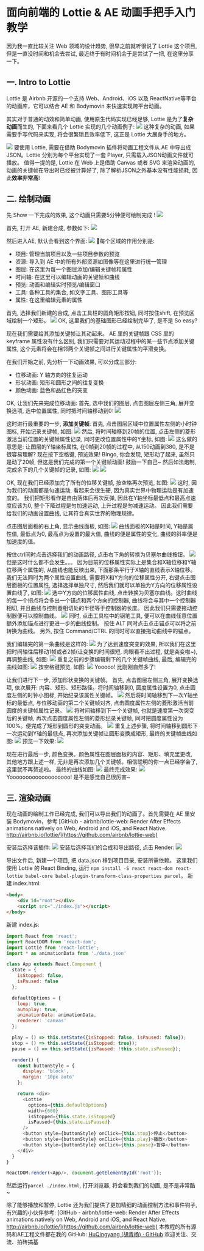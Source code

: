 # 面向前端的 Lottie & AE 动画手把手入门教学
因为我一直比较关注 Web 领域的设计趋势, 很早之前就听很说了 Lottie 这个项目, 但是一直没时间和机会去尝试, 最近终于有时间机会于是尝试了一把, 在这里分享一下。

## 一. Intro to Lottie
Lottie 是 Airbnb 开源的一个支持 Web、Android、iOS 以及 ReactNative等平台的动画库，它可以结合 AE 和 Bodymovin 来快速实现跨平台动画。

其实对于普通的动效和简单动画, 使用原生代码实现已经足够, Lottie 是为了**复杂动画**而生的, 下面来看几个 Lottie 实现的几个动画例子:
![](pic/1%20VYA3Hx-eO7qDCr0ONlIlhQ.gif)
这种复杂的动画, 如果需要手写代码来实现, 将会很繁琐且效率低下, 这正是 Lottie 大展身手的地方。

![](pic/v2-0e4e99fb36b64d2241966fa96deadb51_r.jpg)
要使用 Lottie, 需要在借助 Bodymovin 插件将动画工程文件从 AE 中导出成 JSON。Lottie 分别为每个平台实现了一套 Player, 只需载入JSON动画文件就可播放。
值得一提的是, Lottie 在 Web 上是借助 Canvas 或者 SVG 来渲染动画的,  动画的关键帧在导出时已经被计算好了, 除了解析JSON之外基本没有性能损耗, 因此**效率非常高**!

## 二. 绘制动画
先 Show 一下完成的效果, 这个动画只需要5分钟便可绘制完成 !
![](pic/%E5%90%88%E6%88%90-1.gif)

首先, 打开 AE, 新建合成, 参数如下:
![](pic/DDAF8800-9F4B-4F03-963B-B8619E53A967.png)

然后进入AE, 默认会看到这个界面:
![](pic/B1FBA8BC-41CE-4A61-A20C-5BD60BDEFFD0.png)
每个区域的作用分别是:
* 项目: 管理当前项目以及一些项目参数的预览
* 资源: 导入到 AE 中的所有外部资源如图像等在这里进行统一管理
* 图层: 在这里为每一个图层添加/编辑关键帧和属性
* 时间轴: 在这里可以编辑动画的关键帧和曲线
* 预览: 动画和编辑实时预览/编辑窗口
* 工具: 各种工具的集合, 如文字工具、图形工具等
* 属性: 在这里编辑元素的属性

首先, 选择我们新建的合成, 点击工具栏的圆角矩形按钮, 同时按住shift, 在预览区域绘制一个矩形。 
![](pic/F69D1C99-584D-480E-A702-1C8EE1AE9583.png)
OK, 这里我们的基础图形已经绘制完毕了, 是不是 So easy? 

现在我们需要给其添加关键帧让其动起来。 AE 里的关键帧跟 CSS 里的 keyframe 属性没有什么区别, 我们只需要对其运动过程中的某一些节点添加关键属性, 这个元素将会在相邻两个关键帧之间进行关键属性的平滑变换。

在我们开始之前, 先分析一下动画效果, 可以分成三部分: 
* 位移动画: Y 轴方向的往复运动
* 形状动画: 矩形和圆形之间的往复变换
* 颜色动画: 蓝色和品红色的突变

OK, 让我们先来完成位移动画:
首先, 选中我们的图层, 点击图层左侧三角, 展开变换选项, 选中位置属性, 同时把时间轴移动到0:
![](pic/7C5F4BA7-3C06-4AAC-98C3-A85C0BFB9A73.png)

这时进行最重要的一步, **添加关键帧**:
首先, 点击图层区域中位置属性左侧的小时钟图标, 开始记录关键帧, 如图:
![](pic/296B290D-68E3-419D-AF06-76DAEFA08457.png)
然后, 将时间轴移到20帧的位置,  点击左侧的菱形激活当前位置的关键帧属性记录, 同时更改位置属性中的Y坐标, 如图:
![](pic/04ACA68C-00A8-4C2D-A100-591AB5321249.png)
这么做的意思是: 让图层的Y轴坐标属性, 在0帧到20帧的过程中, 从150动画到380, 是不是很容易理解?
现在按下空格键, 预览效果! BIngo, 你会发现, 矩形动了起来, 虽然只是动了20帧, 但这是我们完成的第一个关键帧动画! 鼓励一下自己~
然后如法炮制, 完成余下的几个关键帧的记录, 如图:
![](pic/7F5FB292-14B0-42A9-A59D-DD526637DA95.png)
![](pic/DDA000F7-82F0-4FEA-A7FA-6A37581AD5C0.png)

OK, 现在我们已经添加完了所有的位移关键帧, 按空格再次预览, 如图:
![](pic/2018-04-11%2010_32_55.gif)
这时, 因为我们的动画都是匀速运动, 看起来会很生硬, 因为真实世界中物理运动是有加速度的。 我们把矩形看作是自由落体后再次反弹, 因此在Y轴坐标最低点和最高点速度应该为0, 整个下降过程是匀加速运动, 上升过程是匀减速运动。 因此我们需要给我们的动画设置曲线, 让其符合真实世界的物理规律。

点击图层面板的右上角, 显示曲线面板, 如图:
![](pic/942E0CFC-436D-4327-99F5-2E9B7FC011CF.png)
曲线面板的X轴是时间, Y轴是属性值, 最低点为0, 最高点为设置的最大值, 曲线的便是属性的变化, 曲线的斜率便是加速度的值。

按住ctrl同时点击选择我们的动画路径, 点击右下角的转换为贝塞尔曲线按钮。
![](pic/1A5C6A7C-C83D-4559-A8DF-3B1E1EB7B40E.png)
但是这时什么都不会发生。。。
因为目前的位移属性实际上是集合和X轴位移和Y轴位移两个属性的, 从曲线也能反映出来, 下面那条平行于X轴的直线表示X轴位移。我们无法同时为两个属性设置曲线, 需要将X和Y方向的位移属性分开, 右键点击图层面板的位置属性, 选择选择单独尺寸, 然后我们就可以单独为Y方向的位移属性设置曲线了, 如图:
![](pic/4DEF7ADF-951A-4434-A162-A76DCF5C9C84.png)
选中Y方向的位移属性曲线, 点击转换为贝塞尔曲线。这时曲线的每一个拐点将会多出一个锚点和两个方向的控制器, 曲线将会与其中一个控制器相切, 并且曲线与控制器相切处的半径等于控制器的长度。 因此我们只需要拖动控制器便可以控制曲线。
![](pic/95E98208-8BF6-4F65-9D51-C14F0704FB53.png)
同时, 点击工具栏中的钢笔工具, 便可以在曲线任意位置额外添加锚点进行更进一步的曲线控制。
按住 ALT 同时点击点击锚点可以将之前转换为曲线。
另外, 按住 Command/CTRL 的同时可以直接拖动曲线中的锚点。

我们编辑完的第一条曲线是这样的:
![](pic/CF9A4097-79E0-4C28-938B-4A7161305821.png)
为了达到速度突变的效果, 所以我们在这里把时间轴往后移动1帧或者2帧(让变换的时间很短, 肉眼看不出过程, 就是突变啦~), 再调整曲线, 如图:
![](pic/1ECF244A-6D60-4B46-9F6B-01FD16BFA67C.png)
重复之前的步骤编辑剩下的几个关键帧曲线, 最后, 编辑完的曲线如图:
![](pic/314BEF8E-293F-44F2-ACA9-B7433149C94C.png)
按空格键预览, 如图:
![](pic/2018-04-11%2010_56_49.gif)
Yooooo! 比刚刚自然多了!

让我们进行下一步, 添加形状变换的关键帧。
首先, 点击图层左侧三角, 展开变换选项, 依次展开: 内容、矩形、矩形路径。将时间轴移到0, 圆度属性设置为0, 点击圆度左侧的时钟小图标, 开始纪录该属性关键帧。
![](pic/6F4EDFD3-2B0E-4605-A497-C11D975F9C47.png)
然后将时间轴移到下一次Y轴坐标的最低点, 与位移动画的第二个关键帧对齐, 点击圆度属性左侧的菱形激活当前圆度的关键帧属性记录。
![](pic/14D1B149-1161-42A1-B236-ABFBC94FF8C0.png)
将时间轴移到下一个关键帧, 也就是速度第一次突变后的关键帧, 再次点击圆度属性左侧的菱形纪录关键帧, 同时把圆度属性设为100%。便完成了矩形到圆形的突变动画。
![](pic/A50C0B78-4F2F-4742-BCFA-6B5623DC4AA3.png)
重复上述步骤, 将时间轴移到圆形下一次运动到Y轴的最低点, 再次添加关键帧让圆形变换成矩形, 最终的关键帧曲线如图:
![](pic/7829154D-FCCF-4D3F-B590-DFEEB34DD059.png)
预览一下效果:
![](pic/2018-04-11%2011_08_48.gif)

现在进行最后一步, 颜色变换。颜色属性在图层面板的内容、矩形、填充里更改, 其他地方跟上述一样, 无非是再次添加几个关键帧。相信聪明的你一点已经学会了, 这里就不再赘述啦。
最终的曲线如图:
![](pic/9A70E82D-B138-481F-912D-B88B3293387B.png)
最终完成效果:
![](pic/%E5%90%88%E6%88%90-1%201.gif)
Yooooooooooooooooooo! 是不是感觉自己很厉害~ 

## 三. 渲染动画
现在动画的绘制工作已经完成, 我们可以导出我们的动画了。首先需要在 AE 里安装 Bodymovin，参考  [GitHub - airbnb/lottie-web: Render After Effects animations natively on Web, Android and iOS, and React Native. http://airbnb.io/lottie/](https://github.com/airbnb/lottie-web)

安装后选择该插件:
![](pic/B22681EB-A28A-40CB-836A-97A94AE585F8.png)
安装后选择我们的合成和导出路径, 点击 Render:
![](pic/DEBB2B77-C6B0-4E48-837C-54FC3F953660.png)

导出文件后, 新建一个项目, 把 data.json 移到项目目录, 安装所需依赖。
这里我们使用 Lottie 的 React Binding, 运行 `npm install -S react react-dom react-lottie babel-core babel-plugin-transform-class-properties parcel`。
新建 index.html:
```html
<body>
    <div id="root"></div>
    <script src="./index.js"></script>
</body>
```
新建 index.js:
```js
import React from 'react';
import ReactDOM from 'react-dom';
import Lottie from 'react-lottie';
import * as animationData from './data.json'

class App extends React.Component {
  state = {
    isStopped: false,
    isPaused: false
  };

  defaultOptions = {
    loop: true,
    autoplay: true,
    animationData: animationData,
    renderer: 'canvas'
  };

  play = () => this.setState({isStopped: false, isPaused: false});
  stop = () => this.setState({isStopped: true});
  pause = () => this.setState({isPaused: !this.state.isPaused});

  render() {
    const buttonStyle = {
      display: 'block',
      margin: '10px auto'
    };

    return <div>
      <Lottie
        options={this.defaultOptions}
        width={600}
        isStopped={this.state.isStopped}
        isPaused={this.state.isPaused}
      />
      <button style={buttonStyle} onClick={this.stop}>停止</button>
      <button style={buttonStyle} onClick={this.play}>播放</button>
      <button style={buttonStyle} onClick={this.pause}>暂停</button>
    </div>
  }
}

ReactDOM.render(<App/>, document.getElementById('root'));
```
然后运行`parcel ./index.html`, 打开浏览器, 将会看到我们的动画, 是不是非常酷~ 

除了能够播放和暂停, Lottie 还为我们提供了更加精细的动画控制方法和事件钩子, 有兴趣的小伙伴参考: [GitHub - airbnb/lottie-web: Render After Effects animations natively on Web, Android and iOS, and React Native. http://airbnb.io/lottie/](https://github.com/airbnb/lottie-web)
本教程的所有源码和AE工程文件都在我的 GitHub: [HuQingyang (胡青杨) · GitHub](https://github.com/HuQingyang) 欢迎关注、交流、拍砖~~搞基~~
